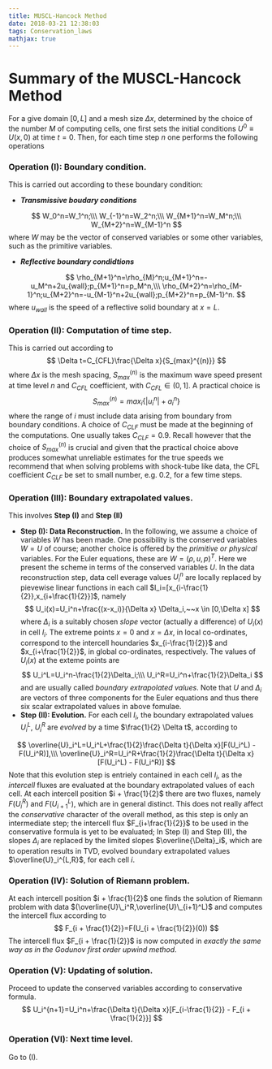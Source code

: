```yaml
---
title: MUSCL-Hancock Method
date: 2018-03-21 12:38:03
tags: Conservation_laws
mathjax: true
---
```

# Summary of the MUSCL-Hancock Method
For a give domain $[0,L]$ and a mesh size $\Delta x$, determined by the choice of the number $M$ of computing cells, one first sets the initial conditions $U^0 \equiv U(x,0)$ at time $t = 0$. Then, for each time step $n$ one performs the following operations
<!-- more --> 
### Operation (I): **Boundary condition.**
This is carried out according to these boundary condition:
- ***Transmissive boudary conditions***

$$
W_0^n=W_1^n;\\\
W_{-1}^n=W_2^n;\\\ 
W_{M+1}^n=W_M^n;\\\
W_{M+2}^n=W_{M-1}^n
$$
where $W$ may be the vector of conserved variables or some other variables, such as the primitive variables.
- ***Reflective boundary condidtions***

$$
\rho_{M+1}^n=\rho_{M}^n;u_{M+1}^n=-u_M^n+2u_{wall};p_{M+1}^n=p_M^n,\\\
\rho_{M+2}^n=\rho_{M-1}^n;u_{M+2}^n=-u_{M-1}^n+2u_{wall};p_{M+2}^n=p_{M-1}^n.
$$
where $u_{wall}$ is the speed of a reflective solid boundary at $x=L$.
### Operation (II): **Computation of time step.**
This is carried out according to
$$
\Delta t=C_{CFL}\frac{\Delta x}{S_{max}^{(n)}}
$$
where $\Delta x$ is the mesh spacing, $S_{max}^{(n)}$ is the maximum wave speed present at time level $n$ and $C_{CFL}$ coefficient, with $C_{CFL}\in (0,1]$. A practical choice is 
$$
S_{max}^{(n)}=max_i\{|u_{i}^n|+a_i^n\}
$$
where the range of $i$ must include data arising from boundary from boundary conditions.
A choice of $C_{CLF}$ must be made at the beginning of the computations. One usually takes $C_{CLF}=0.9$. Recall however that the choice of $S_{max}^{(n)}$ is crucial and given that the practical choice above produces somewhat unreliable estimates for the true speeds we recommend that when solving problems with shock-tube like data, the CFL coefficient $C_{CLF}$ be set to small number, e.g. 0.2, for a few time steps.
### Operation (III): **Boundary extrapolated values.**
This involves **Step (I)** and **Step (II)**
- **Step (I): Data Reconstruction.**
In the following, we assume a choice of variables $W$ has been made. One possibility is the conserved variables $W = U$ of course; another choice is offered by the *primitive or physical* variables. For the Euler equations, these are $W=(\rho,u,p)^T$. Here we present the scheme in terms of the conserved variables $U$. In the data reconstruction step, data cell everage values $U_i^n$ are locally replaced by pievewise linear functions in each call $I_i=[x_{i-\frac{1}{2}},x_{i+\frac{1}{2}}]$, namely
$$
U_i(x)=U_i^n+\frac{(x-x_i)}{\Delta x} \Delta_i,~~x \in [0,\Delta x]
$$
where $\Delta_i$ is a suitably chosen *slope* vector (actually a difference) of $U_i(x)$ in cell $I_i$. The extreme points $x = 0$ and $x = \Delta x$, in local co-ordinates, correspond to the intercell houndaries $x_{i-\frac{1}{2}}$ and $x_{i+\frac{1}{2}}$, in global co-ordinates, respectively. The values of $U_i(x)$ at the exteme points are
$$
U_i^L=U_i^n-\frac{1}{2}\Delta_i;\\\
U_i^R=U_i^n+\frac{1}{2}\Delta_i
$$
and are usually called *boundary extrapolated values*. Note that $U$ and $\Delta_i$ are vectors of three components for the Euler equations and thus there six scalar extrapolated values in above fomulae.
- **Step (II): Evolution.**
For each cell $I_i$, the boundary extrapolated values $U_i^L$, $U_i^R$ are *evolved* by a time $\frac{1}{2} \Delta t$, according to

$$
\overline{U}_i^L=U_i^L+\frac{1}{2}\frac{\Delta t}{\Delta x}[F(U_i^L) - F(U_i^R)],\\\
\overline{U}_i^R=U_i^R+\frac{1}{2}\frac{\Delta t}{\Delta x}[F(U_i^L) - F(U_i^R)]
$$
Note that this evolution step is entriely contained in each cell $I_i$, as the *intercell* fluxes are evaluated at the boundary extrapolated values of each cell. At each intercell position $i + \frac{1}{2}$ there are two fluxes, namely $F(U_i^R)$ and $F(U_{i+1}^L)$, which are in general distinct. This does not really affect the *conservative* character of the overall method, as this step is only an intermediate step; the intercell flux $F_{i+\frac{1}{2}}$ to be used in the conservative formula is yet to be evaluated;
In Step (I) and Step (II), the slopes $\Delta_i$ are replaced by the limited slopes $\overline{\Delta}_i$, which are to operation results in TVD, evolved boundary extrapolated values $\overline{U}_i^{L,R}$, for each cell $i$.
### Operation (IV): **Solution of Riemann problem.**
At each intercell position $i + \frac{1}{2}$ one finds the solution of Riemann problem with data   $(\overline{U}\_i^R,\overline{U}\_{i+1}^L)$ and computes the intercell flux according to 
$$
F_{i + \frac{1}{2}}=F(U_{i + \frac{1}{2}}(0))
$$
The intercell flux $F_{i + \frac{1}{2}}$ is now computed in *exactly the same way as in the Godunov first order upwind method*. 
### Operation (V): **Updating of solution.**
Proceed to update the conserved variables according to conservative formula.
$$
U_i^{n+1}=U_i^n+\frac{\Delta t}{\Delta x}[F_{i-\frac{1}{2}} - F_{i + \frac{1}{2}}]
$$
### Operation (VI): **Next time level.**
Go to (I).

